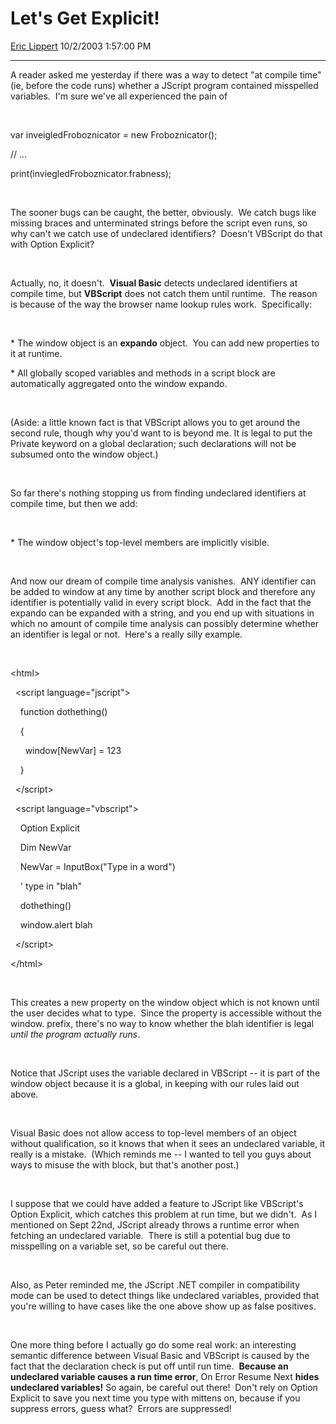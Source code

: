 # Let's Get Explicit\!

[Eric Lippert](https://social.msdn.microsoft.com/profile/Eric%20Lippert) 10/2/2003 1:57:00 PM

-----

A reader asked me yesterday if there was a way to detect "at compile time" (ie, before the code runs) whether a JScript program contained misspelled variables.  I'm sure we've all experienced the pain of 

 

 

var inveigledFroboznicator = new Froboznicator();

// ...

print(inviegledFroboznicator.frabness);

 

 

The sooner bugs can be caught, the better, obviously.  We catch bugs like missing braces and unterminated strings before the script even runs, so why can't we catch use of undeclared identifiers?  Doesn't VBScript do that with Option Explicit?

 

 

Actually, no, it doesn't.  **Visual Basic** detects undeclared identifiers at compile time, but **VBScript** does not catch them until runtime.  The reason is because of the way the browser name lookup rules work.  Specifically:

 

 

\* The window object is an **expando** object.  You can add new properties to it at runtime.

\* All globally scoped variables and methods in a script block are automatically aggregated onto the window expando.

 

 

(Aside: a little known fact is that VBScript allows you to get around the second rule, though why you'd want to is beyond me. It is legal to put the Private keyword on a global declaration; such declarations will not be subsumed onto the window object.)

 

 

So far there's nothing stopping us from finding undeclared identifiers at compile time, but then we add:

 

 

\* The window object's top-level members are implicitly visible.

 

 

And now our dream of compile time analysis vanishes.  ANY identifier can be added to window at any time by another script block and therefore any identifier is potentially valid in every script block.  Add in the fact that the expando can be expanded with a string, and you end up with situations in which no amount of compile time analysis can possibly determine whether an identifier is legal or not.  Here's a really silly example.

 

 

\<html\>

  \<script language="jscript"\>

    function dothething()

    {

      window\[NewVar\] = 123

    }

  \</script\>

  \<script language="vbscript"\>

    Option Explicit

    Dim NewVar

    NewVar = InputBox("Type in a word") 

    ' type in "blah"

    dothething()

    window.alert blah

  \</script\>

\</html\>

 

 

This creates a new property on the window object which is not known until the user decides what to type.  Since the property is accessible without the window. prefix, there's no way to know whether the blah identifier is legal *until the program actually runs*. 

 

Notice that JScript uses the variable declared in VBScript -- it is part of the window object because it is a global, in keeping with our rules laid out above.

 

Visual Basic does not allow access to top-level members of an object without qualification, so it knows that when it sees an undeclared variable, it really is a mistake.  (Which reminds me -- I wanted to tell you guys about ways to misuse the with block, but that's another post.)

 

 

I suppose that we could have added a feature to JScript like VBScript's Option Explicit, which catches this problem at run time, but we didn't.  As I mentioned on Sept 22nd, JScript already throws a runtime error when fetching an undeclared variable.  There is still a potential bug due to misspelling on a variable set, so be careful out there.

 

Also, as Peter reminded me, the JScript .NET compiler in compatibility mode can be used to detect things like undeclared variables, provided that you're willing to have cases like the one above show up as false positives.

 

 

One more thing before I actually go do some real work: an interesting semantic difference between Visual Basic and VBScript is caused by the fact that the declaration check is put off until run time.  **Because an undeclared variable causes a run time error**, On Error Resume Next **hides undeclared variables\!** So again, be careful out there\!  Don't rely on Option Explicit to save you next time you type with mittens on, because if you suppress errors, guess what?  Errors are suppressed\!

